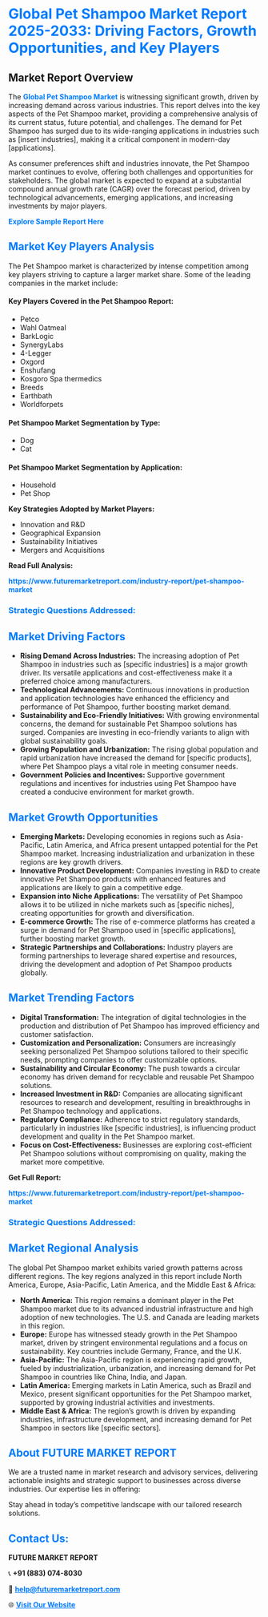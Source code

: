<h1 style="color: #007BFF;">Global Pet Shampoo Market Report 2025-2033: Driving Factors, Growth Opportunities, and Key Players</h1>

<section id="overview">
<h2>Market Report Overview</h2>
<p>The <a href="https://www.futuremarketreport.com/industry-report/pet-shampoo-market" style="color: #007BFF; text-decoration: none;"><strong>Global Pet Shampoo Market</strong></a> is witnessing significant growth, driven by increasing demand across various industries. This report delves into the key aspects of the Pet Shampoo market, providing a comprehensive analysis of its current status, future potential, and challenges. The demand for Pet Shampoo has surged due to its wide-ranging applications in industries such as [insert industries], making it a critical component in modern-day [applications].</p>
<p>As consumer preferences shift and industries innovate, the Pet Shampoo market continues to evolve, offering both challenges and opportunities for stakeholders. The global market is expected to expand at a substantial compound annual growth rate (CAGR) over the forecast period, driven by technological advancements, emerging applications, and increasing investments by major players.</p>
</section>

<section id="overview">
<p><a href="https://www.futuremarketreport.com/request-sample/reportId=26801" style="color: #007BFF; text-decoration: none;"><strong>Explore Sample Report Here</strong></a></p>
</section>

<section id="key-players">
<h2 style="color: #007BFF;">Market Key Players Analysis</h2>
<p>The Pet Shampoo market is characterized by intense competition among key players striving to capture a larger market share. Some of the leading companies in the market include:</p>
<h4>Key Players Covered in the Pet Shampoo Report:</h4>
<ul><li>Petco</li><li>Wahl Oatmeal</li><li>BarkLogic</li><li>SynergyLabs</li><li>4-Legger</li><li>Oxgord</li><li>Enshufang</li><li>Kosgoro Spa thermedics</li><li>Breeds</li><li>Earthbath</li><li>Worldforpets</li></ul>
<h4>Pet Shampoo Market Segmentation by Type:</h4>
<ul><li>Dog</li><li>Cat</li></ul>

<h4>Pet Shampoo Market Segmentation by Application:</h4>
<ul><li>Household</li><li>Pet Shop</li></ul>
<p><strong>Key Strategies Adopted by Market Players:</strong></p>
<ul>
<li>Innovation and R&D</li>
<li>Geographical Expansion</li>
<li>Sustainability Initiatives</li>
<li>Mergers and Acquisitions</li>
</ul>
</section>

<section>
<p><strong>Read Full Analysis: </strong></p><a href="https://www.futuremarketreport.com/industry-report/pet-shampoo-market" style="color: #007BFF; text-decoration: none;"><strong>https://www.futuremarketreport.com/industry-report/pet-shampoo-market</strong></a>
<h3 style="color: #007BFF;">Strategic Questions Addressed:</h3>
</section>

<section id="driving-factors">
<h2 style="color: #007BFF;">Market Driving Factors</h2>
<ul>
<li><strong>Rising Demand Across Industries:</strong> The increasing adoption of Pet Shampoo in industries such as [specific industries] is a major growth driver. Its versatile applications and cost-effectiveness make it a preferred choice among manufacturers.</li>
<li><strong>Technological Advancements:</strong> Continuous innovations in production and application technologies have enhanced the efficiency and performance of Pet Shampoo, further boosting market demand.</li>
<li><strong>Sustainability and Eco-Friendly Initiatives:</strong> With growing environmental concerns, the demand for sustainable Pet Shampoo solutions has surged. Companies are investing in eco-friendly variants to align with global sustainability goals.</li>
<li><strong>Growing Population and Urbanization:</strong> The rising global population and rapid urbanization have increased the demand for [specific products], where Pet Shampoo plays a vital role in meeting consumer needs.</li>
<li><strong>Government Policies and Incentives:</strong> Supportive government regulations and incentives for industries using Pet Shampoo have created a conducive environment for market growth.</li>
</ul>
</section>

<section id="growth-opportunities">
<h2 style="color: #007BFF;">Market Growth Opportunities</h2>
<ul>
<li><strong>Emerging Markets:</strong> Developing economies in regions such as Asia-Pacific, Latin America, and Africa present untapped potential for the Pet Shampoo market. Increasing industrialization and urbanization in these regions are key growth drivers.</li>
<li><strong>Innovative Product Development:</strong> Companies investing in R&D to create innovative Pet Shampoo products with enhanced features and applications are likely to gain a competitive edge.</li>
<li><strong>Expansion into Niche Applications:</strong> The versatility of Pet Shampoo allows it to be utilized in niche markets such as [specific niches], creating opportunities for growth and diversification.</li>
<li><strong>E-commerce Growth:</strong> The rise of e-commerce platforms has created a surge in demand for Pet Shampoo used in [specific applications], further boosting market growth.</li>
<li><strong>Strategic Partnerships and Collaborations:</strong> Industry players are forming partnerships to leverage shared expertise and resources, driving the development and adoption of Pet Shampoo products globally.</li>
</ul>
</section>

<section id="trending-factors">
<h2 style="color: #007BFF;">Market Trending Factors</h2>
<ul>
<li><strong>Digital Transformation:</strong> The integration of digital technologies in the production and distribution of Pet Shampoo has improved efficiency and customer satisfaction.</li>
<li><strong>Customization and Personalization:</strong> Consumers are increasingly seeking personalized Pet Shampoo solutions tailored to their specific needs, prompting companies to offer customizable options.</li>
<li><strong>Sustainability and Circular Economy:</strong> The push towards a circular economy has driven demand for recyclable and reusable Pet Shampoo solutions.</li>
<li><strong>Increased Investment in R&D:</strong> Companies are allocating significant resources to research and development, resulting in breakthroughs in Pet Shampoo technology and applications.</li>
<li><strong>Regulatory Compliance:</strong> Adherence to strict regulatory standards, particularly in industries like [specific industries], is influencing product development and quality in the Pet Shampoo market.</li>
<li><strong>Focus on Cost-Effectiveness:</strong> Businesses are exploring cost-efficient Pet Shampoo solutions without compromising on quality, making the market more competitive.</li>
</ul>
</section>

<section>
<p><strong>Get Full Report: </strong></p><a href="https://www.futuremarketreport.com/industry-report/pet-shampoo-market" style="color: #007BFF; text-decoration: none;"><strong>https://www.futuremarketreport.com/industry-report/pet-shampoo-market</strong></a>
<h3 style="color: #007BFF;">Strategic Questions Addressed:</h3>
</section>


<section id="regional-analysis">
<h2 style="color: #007BFF;">Market Regional Analysis</h2>
<p>The global Pet Shampoo market exhibits varied growth patterns across different regions. The key regions analyzed in this report include North America, Europe, Asia-Pacific, Latin America, and the Middle East & Africa:</p>
<ul>
<li><strong>North America:</strong> This region remains a dominant player in the Pet Shampoo market due to its advanced industrial infrastructure and high adoption of new technologies. The U.S. and Canada are leading markets in this region.</li>
<li><strong>Europe:</strong> Europe has witnessed steady growth in the Pet Shampoo market, driven by stringent environmental regulations and a focus on sustainability. Key countries include Germany, France, and the U.K.</li>
<li><strong>Asia-Pacific:</strong> The Asia-Pacific region is experiencing rapid growth, fueled by industrialization, urbanization, and increasing demand for Pet Shampoo in countries like China, India, and Japan.</li>
<li><strong>Latin America:</strong> Emerging markets in Latin America, such as Brazil and Mexico, present significant opportunities for the Pet Shampoo market, supported by growing industrial activities and investments.</li>
<li><strong>Middle East & Africa:</strong> The region’s growth is driven by expanding industries, infrastructure development, and increasing demand for Pet Shampoo in sectors like [specific sectors].</li>
</ul>
</section>

<footer>
<h2 style="color: #007BFF;">About FUTURE MARKET REPORT</h2>
<p>We are a trusted name in market research and advisory services, delivering actionable insights and strategic support to businesses across diverse industries. Our expertise lies in offering:</p>

<p>Stay ahead in today’s competitive landscape with our tailored research solutions.</p>

<h2 style="color: #007BFF;">Contact Us:</h2>
<p><strong>FUTURE MARKET REPORT</strong></p>
<p>📞 <strong>+91 (883) 074-8030</strong></p>
<p>📧 <strong><a href="mailto:help@futuremarketreport.com" style="color: #007BFF;">help@futuremarketreport.com</a></strong></p>
<p>🌐 <strong><a href="https://www.futuremarketreport.com/" style="color: #007BFF;">Visit Our Website</a></strong></p>
</footer>